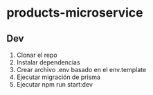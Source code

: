 # products-microservice

## Dev

1. Clonar el repo
2. Instalar dependencias
3. Crear archivo .env basado en el env.template
4. Ejecutar migración de prisma
5. Ejecutar npm run start:dev